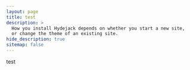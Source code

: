 ```yaml
---
layout: page
title: test
description: >
  How you install Hydejack depends on whether you start a new site,
  or change the theme of an existing site.
hide_description: true
sitemap: false
---
```


test
